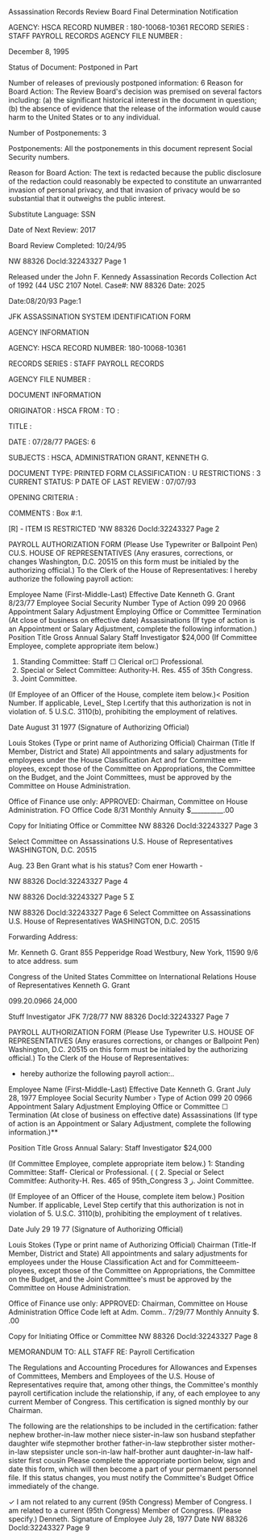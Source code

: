 Assassination Records Review Board
Final Determination Notification

AGENCY: HSCA
RECORD NUMBER : 180-10068-10361
RECORD SERIES : STAFF PAYROLL RECORDS
AGENCY FILE NUMBER :

December 8, 1995

Status of Document: Postponed in Part

Number of releases of previously postponed information: 6
Reason for Board Action: The Review Board's decision was premised on several factors
including: (a) the significant historical interest in the document in question; (b) the
absence of evidence that the release of the information would cause harm to the United
States or to any individual.

Number of Postponements: 3

Postponements: All the postponements in this document represent Social Security numbers.

Reason for Board Action: The text is redacted because the public disclosure of the redaction could
reasonably be expected to constitute an unwarranted invasion of personal privacy, and that invasion of
privacy would be so substantial that it outweighs the public interest.

Substitute Language: SSN

Date of Next Review: 2017

Board Review Completed: 10/24/95

NW 88326
DocId:32243327 Page 1

Released under the John F. Kennedy Assassination Records Collection Act of 1992 (44 USC
2107 Notel. Case#: NW 88326 Date: 2025

Date:08/20/93
Page:1

JFK ASSASSINATION SYSTEM
IDENTIFICATION FORM

AGENCY INFORMATION

AGENCY: HSCA
RECORD NUMBER: 180-10068-10361

RECORDS SERIES :
STAFF PAYROLL RECORDS

AGENCY FILE NUMBER :

DOCUMENT INFORMATION

ORIGINATOR : HSCA
FROM :
TO :

TITLE :

DATE : 07/28/77
PAGES: 6

SUBJECTS :
HSCA, ADMINISTRATION
GRANT, KENNETH G.

DOCUMENT TYPE: PRINTED FORM
CLASSIFICATION : U
RESTRICTIONS : 3
CURRENT STATUS: P
DATE OF LAST REVIEW : 07/07/93

OPENING CRITERIA :

COMMENTS :
Box #:1.

[R] - ITEM IS RESTRICTED
'NW 88326
DocId:32243327 Page 2

PAYROLL AUTHORIZATION FORM
(Please Use Typewriter
or Ballpoint Pen) CU.S. HOUSE OF REPRESENTATIVES (Any erasures, corrections, or changes
Washington, D.C. 20515 on this form must be initialed by the
authorizing official.)
To the Clerk of the House of Representatives:
I hereby authorize the following payroll action:

Employee Name (First-Middle-Last) Effective Date
Kenneth G. Grant 8/23/77
Employee Social Security Number Type of Action
099 20 0966 Appointment
Salary Adjustment
Employing Office or Committee Termination (At close of business on effective date)
Assassinations
(If type of action is an Appointment or Salary Adjustment, complete the following information.)
Position Title Gross Annual Salary
Staff Investigator $24,000
(If Committee Employee, complete appropriate item below.)
1. Standing Committee: Staff ☐ Clerical or☐ Professional.
2. Special or Select Committee: Authority-H. Res. 455 of 35th Congress.
3. Joint Committee.

(If Employee of an Officer of the House, complete item below.)<
Position Number. If applicable, Level_ Step
I.certify that this authorization is not in violation of. 5 U.S.C. 3110(b), prohibiting the employment of
relatives.

Date August 31 1977 (Signature of Authorizing Official)

Louis Stokes (Type or print name of Authorizing Official)
Chairman (Title If Member, District and State)
All appointments and salary adjustments for employees under the House Classification Act and for Committee em-
ployees, except those of the Committee on Appropriations, the Committee on the Budget, and the Joint Committees, must
be approved by the Committee on House Administration.

Office of Finance use only: APPROVED: Chairman, Committee on House Administration. FO
Office Code 8/31
Monthly Annuity $__________.00

Copy for Initiating Office or Committee
NW 88326
DocId:32243327 Page 3

Select Committee on Assassinations
U.S. House of Representatives
WASHINGTON, D.C. 20515

Aug. 23
Ben Grant
what is his
status?
Com ener
Howarth -

NW 88326
DocId:32243327 Page 4

NW 88326
DocId:32243327 Page 5
Σ

NW 88326
DocId:32243327 Page 6
Select Committee on Assassinations
U.S. House of Representatives
WASHINGTON, D.C. 20515

Forwarding Address:

Mr. Kenneth G. Grant
855 Pepperidge Road
Westbury, New York, 11590
9/6 to atce
address.
sum

Congress of the United States
Committee on International Relations
House of Representatives
Kenneth G. Grant

099.20.0966
24,000

Stuff Investigator JFK
7/28/77
NW 88326
DocId:32243327 Page 7

PAYROLL AUTHORIZATION FORM
(Please Use Typewriter U.S. HOUSE OF REPRESENTATIVES (Any erasures corrections, or changes
or Ballpoint Pen) Washington, D.C. 20515 on this form must be initialed by the
authorizing official.)
To the Clerk of the House of Representatives:
- hereby authorize the following payroll action:..

Employee Name (First-Middle-Last) Effective Date
Kenneth G. Grant July 28, 1977
Employee Social Security Number › Type of Action
099 20 0966 Appointment
Salary Adjustment
Employing Office or Committee ☐ Termination (At close of business on effective date)
Assassinations
(If type of action is an Appointment or Salary Adjustment, complete the following information.)**

Position Title Gross Annual Salary:
Staff Investigator $24,000

(If Committee Employee, complete appropriate item below.)
1: Standing Committee: Staff- Clerical or Professional.
( (
2. Special or Select Commitfee: Authority-H. Res. 465 of 95th_Congress
ز
3. Joint Committee.

(If Employee of an Officer of the House, complete item below.)
Position Number. If applicable, Level Step
certify that this authorization is not in violation of 5. U.S.C. 3110(b), prohibiting the employment of t
relatives.

Date July 29 19 77 (Signature of Authorizing Official)

Louis Stokes (Type or print name of Authorizing Official)
Chairman (Title-If Member, District and State)
All appointments and salary adjustments for employees under the House Classification Act and for Committeeem-
ployees, except those of the Committee on Appropriations, the Committee on the Budget, and the Joint Committee's must
be approved by the Committee on House Administration.

Office of Finance use only: APPROVED: Chairman, Committee on House Administration
Office Code left at Adm. Comm..
7/29/77
Monthly Annuity $. .00

Copy for Initiating Office or Committee
NW 88326
Docld:32243327 Page 8

MEMORANDUM
TO: ALL STAFF
RE: Payroll Certification

The Regulations and Accounting Procedures for Allowances and
Expenses of Committees, Members and Employees of the U.S. House of
Representatives require that, among other things, the Committee's
monthly payroll certification include the relationship, if any, of
each employee to any current Member of Congress. This certification
is signed monthly by our Chairman.

The following are the relationships to be included in the
certification:
father nephew brother-in-law
mother niece sister-in-law
son husband stepfather
daughter wife stepmother
brother father-in-law stepbrother
sister mother-in-law stepsister
uncle son-in-law half-brother
aunt daughter-in-law half-sister
first cousin
Please complete the appropriate portion below, sign and date
this form, which will then become a part of your permanent personnel
file. If this status changes, you must notify the Committee's Budget
Office immediately of the change.

✓ I am not related to any current (95th Congress) Member of Congress.
I am related to a current (95th Congress) Member of Congress.
(Please specify.)
Denneth.
Signature of Employee July 28, 1977
Date
NW 88326
Docld:32243327 Page 9
